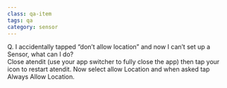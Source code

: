 ```yaml
---
class: qa-item
tags: qa
category: sensor
---
```


Q. I accidentally tapped “don’t allow location” and now I can’t set up a Sensor, what can I do?  
Close atendit (use your app switcher to fully close the app) then tap your icon to restart atendit.  Now select allow Location and when asked tap Always Allow Location.